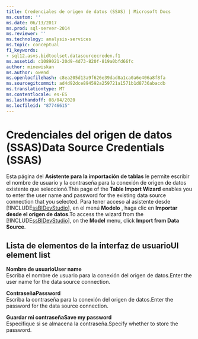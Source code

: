 ```yaml
---
title: Credenciales de origen de datos (SSAS) | Microsoft Docs
ms.custom: ''
ms.date: 06/13/2017
ms.prod: sql-server-2014
ms.reviewer: ''
ms.technology: analysis-services
ms.topic: conceptual
f1_keywords:
- sql12.asvs.bidtoolset.datasourcecreden.f1
ms.assetid: c1089021-20d9-4d73-820f-819a0bfd66fc
author: minewiskan
ms.author: owend
ms.openlocfilehash: c8ea205d13a9f626e39dad8a1ca0a6e406a8f8fa
ms.sourcegitcommit: ad4d92dce894592a259721a1571b1d8736abacdb
ms.translationtype: MT
ms.contentlocale: es-ES
ms.lasthandoff: 08/04/2020
ms.locfileid: "87746615"
---
```

# <a name="data-source-credentials-ssas"></a><span data-ttu-id="3f5d5-102">Credenciales del origen de datos (SSAS)</span><span class="sxs-lookup"><span data-stu-id="3f5d5-102">Data Source Credentials (SSAS)</span></span>
  <span data-ttu-id="3f5d5-103">Esta página del **Asistente para la importación de tablas** le permite escribir el nombre de usuario y la contraseña para la conexión de origen de datos existente que seleccionó.</span><span class="sxs-lookup"><span data-stu-id="3f5d5-103">This page of the **Table Import Wizard** enables you to enter the user name and password for the existing data source connection that you selected.</span></span> <span data-ttu-id="3f5d5-104">Para tener acceso al asistente desde [!INCLUDE[ssBIDevStudio](../includes/ssbidevstudio-md.md)], en el menú **Modelo** , haga clic en **Importar desde el origen de datos**.</span><span class="sxs-lookup"><span data-stu-id="3f5d5-104">To access the wizard from the [!INCLUDE[ssBIDevStudio](../includes/ssbidevstudio-md.md)], on the **Model** menu, click **Import from Data Source**.</span></span>  
  
## <a name="ui-element-list"></a><span data-ttu-id="3f5d5-105">Lista de elementos de la interfaz de usuario</span><span class="sxs-lookup"><span data-stu-id="3f5d5-105">UI element list</span></span>  
 <span data-ttu-id="3f5d5-106">**Nombre de usuario**</span><span class="sxs-lookup"><span data-stu-id="3f5d5-106">**User name**</span></span>  
 <span data-ttu-id="3f5d5-107">Escriba el nombre de usuario para la conexión del origen de datos.</span><span class="sxs-lookup"><span data-stu-id="3f5d5-107">Enter the user name for the data source connection.</span></span>  
  
 <span data-ttu-id="3f5d5-108">**Contraseña**</span><span class="sxs-lookup"><span data-stu-id="3f5d5-108">**Password**</span></span>  
 <span data-ttu-id="3f5d5-109">Escriba la contraseña para la conexión del origen de datos.</span><span class="sxs-lookup"><span data-stu-id="3f5d5-109">Enter the password for the data source connection.</span></span>  
  
 <span data-ttu-id="3f5d5-110">**Guardar mi contraseña**</span><span class="sxs-lookup"><span data-stu-id="3f5d5-110">**Save my password**</span></span>  
 <span data-ttu-id="3f5d5-111">Especifique si se almacena la contraseña.</span><span class="sxs-lookup"><span data-stu-id="3f5d5-111">Specify whether to store the password.</span></span>  
  
  
